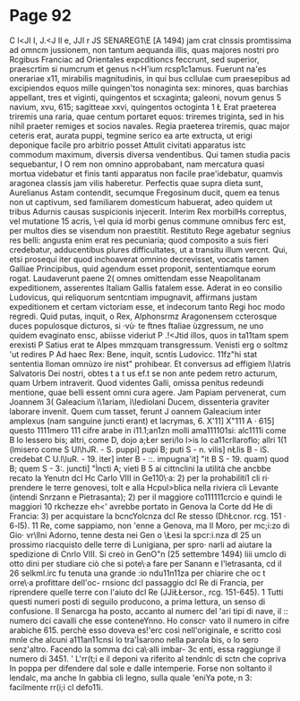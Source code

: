 # Page 92

C l<JI I, J.<J Il e, JJI r JS SENAREG1\E [A 1494) jam crat clnssis promtissima ad omncm jussionem, non tantum aequanda illis, quas majores nostri pro Rcgibus Franciac ad Orientales expcditioncs feccrunt, sed superior, praescrtim si numcrum et genus n<H'ium rcsp1c1amus. Fuerunt na\'es onerariae x11, mirabilis magnitudinis, in qui bus ccllulae cum praesepibus ad excipiendos equos mille quingen'tos nonaginta sex: minores, quas barchias appellant, tres et viginti, quingentos et scxaginta; galeoni, novum genus 5 navium, xvu, 615; sagitteae xxvi, quingentos octoginta 1 Ł Erat praeterea triremis una raria, quae centum portaret equos: triremes triginta, sed in his nihil praeter remiges et socios navales. Regia praeterea triremis, quac major ceteris erat, aurata puppi, tegmine serico ea arte extructa, ut erigi deponique facile pro arbitrio posset Attulit civitati apparatus istc commodum maximum, diversis diversa vendentibus. Qui tamen studia pacis sequebantur, l O rem non omnino approbabant, nam mercatura quasi mortua videbatur et finis tanti apparatus non facile prae\'idebatur, quamvis aragonea classis jam vilis haberetur. Perfectis quae supra dieta sunt, Aurelianus Astam contendit, secumque Fregosinum ducit, quem ea tenus non ut captivum, sed familiarem domesticum habuerat, adeo quidem ut tribus Adurnis causas suspicionis injecerit. Interim Rex morbilHs correptus, vel mutatione 15 acris, \·el quia id morbi genus commune omnibus ferc est, per multos dies se visendum non praestitit. Restituto Rege agebatur segnius res belli: angusta enim erat res pecuniaria; quod composito a suis fieri credebatur, adducentibus plures difficultates, ut a transitu illum vercnt. Qui, etsi prosequi iter quod inchoaverat omnino decrevisset, vocatis tamen Galliae Principibus, quid agendum esset proponit, sententiamque eorum rogat. Laudaverunt paene 2( omnes omittendam esse Neapolitanam expeditionem, asserentes ltaliam Gallis fatalem esse. Aderat in eo consilio Ludovicus, qui reliquorum sentcntiam impugnavit, affirmans justam expeditionem et certam victoriam esse, et indecorum tanto Regi hoc modo regredi. Quid putas, inquit, o Rex, Alphonsrmz Aragonensem ccterosque duces populosque dicturos, si ·vù· te ftnes ftaliae ùzgressum, ne uno quidem evaginato ensc, abiisse videriut P .!<Jtid illos, quos in ta11tam spem erexisti P Satius erat te Alpes mmzquam transgressum. Venisti erg o soltmz 'ut redires P Ad haec Rex: Bene, inquit, scntis Ludovicc. 11fz"hi stat sententia lloman omnùzo ire nist" prohibear. Et conversus ad effigiem l\Iatris Salvatoris Dei nostri, obtes t a t us ef.t se non ante pedem retro acturum, quam Urbem intraverit. Quod videntes Galli, omissa penitus redeundi mentione, quae belli essent omni cura agere. Jam Papiam pervenerat, cum Joannem 3( Galeacium ì\1ariam, ì\Iediolani Ducem, dissenteria graviter laborare invenit. Quem cum tasset, ferunt J oannem Galeacium inter amplexus (nam sanguine juncti erant) et lacrymas, 6. X\'11] X\"111 A · 615] questo 1111mero 111 cifre arabe in i11.1;an1zn molli ama111101si: alc1111i come B lo lessero bis; altri, come D, dojo a;Łer seri/lo l>is lo ca11crllaroflo; allri 1(1 (lmisero come S Ul\hJR. - S. puppi] pupi B; puti S - n. vilis] nŁlis B - iS. credebat C U.l\luR. - 19. iter] inter B - ::. impugna\'it] \"it B S - 19. quam) quod B; quem S - 3:. juncti] \"Ìncti A; vieti B 5 ai cittnclini la utilità che ancbbe recato la Yenutn dcl Hc Carlo VIII in Ge110\·a: 2) per la prohabiliti1 cli ri· prendere le terre genovesi, tolt e alla Hcpul>blica nella riviera cli Levante (intendi Snrzann e Pietrasanta); 2) per il maggiore co111111crcio e quindi le maggiori 10 rkchezze eh<' avrebbe portato in Genova la Corte dd He di Francia: 3) per acquistare la bcncYolcnza dcl Re stesso (DhŁcnor. rcg. 151 · 6-l5). 11 Re, come sappiamo, non \'enne a Genova, ma Il Moro, per mc;i:zo di Gio· vr\llni Adorno, tenne desta nei Gen o \Łesi la spcr:i.nza dl 25 un prossimo riacquisto delle terre di Lunigiana, per spro· narli ad aiutare la spedizione di Cnrlo VIII. Si creò in GenO\"n (25 settembre 1494) liii umclo di otto dini per studiare ciò che si pote\·a fare per Sanann e l'letrasanta, cd il 26 selkml.irc fu tenuta una grande :io ndu11n11za per chiarire che oc t orre\·a profittare dell'oc- rnsionc dcl passaggio dcl Re di Francia, per riprendere quelle terre con l'aiuto dcl Re (JJiŁŁersor., rcg. 151-645). 1 Tutti questi numeri posti di seguilo producono, a prima lettura, un senso di confusione. Il Senarcga ha posto, accanto al numerc del \'ari tipi di nave, il :: numero dci cavalli che esse conteneYnno. Ho conscr· vato il numero in cifre arabiche 615. perchè esso doveva es!'erc così nell'originale, e scritto così mnle che alcuni a111an11cnsi lo tra\'Ìsarono nella parola bis, o lo sero senz'altro. Facendo la somma dci ca\·alli imbar- 3c enti, essa raggiunge il numero di 3451. ' L'rr(t;i e il deponi va riferito al tendnlc di sctn che copriva In poppa per difendere dal sole e dalle intemperie. Forse non soltanto il lendalc, ma anche In gabbia cli legno, sulla quale \'eniYa pote,·n 3: facilmente rr(i;i cl defo11i.